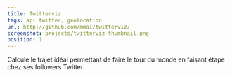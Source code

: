 ```yaml
---
title: Twitterviz
tags: api twitter, geolocation
url: http://github.com/mmai/twitterviz/ 
screenshot: projects/twitterviz-thumbnail.png
position: 1
---
```


Calcule le trajet idéal permettant de faire le tour du monde en faisant étape chez ses followers Twitter.

